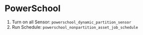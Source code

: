 # PowerSchool

1. Turn on all Sensor: `powerschool_dynamic_partition_sensor`
2. Run Schedule: `powerschool_nonpartition_asset_job_schedule`
